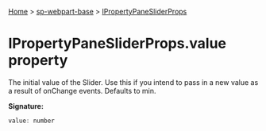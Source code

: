 <!-- docId=sp-webpart-base.ipropertypanesliderprops.value -->

[Home](./index.md) &gt; [sp-webpart-base](./sp-webpart-base.md) &gt; [IPropertyPaneSliderProps](./sp-webpart-base.ipropertypanesliderprops.md)

# IPropertyPaneSliderProps.value property

The initial value of the Slider. Use this if you intend to pass in a new value as a result of onChange events. Defaults to min.

**Signature:**
```javascript
value: number
```
